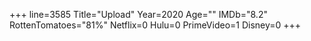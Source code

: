+++
line=3585
Title="Upload"
Year=2020
Age=""
IMDb="8.2"
RottenTomatoes="81%"
Netflix=0
Hulu=0
PrimeVideo=1
Disney=0
+++

